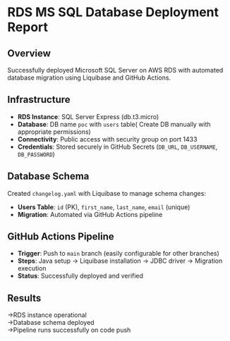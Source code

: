 # RDS MS SQL Database Deployment Report

## Overview
Successfully deployed Microsoft SQL Server on AWS RDS with automated database migration using Liquibase and GitHub Actions.

## Infrastructure
- **RDS Instance**: SQL Server Express (db.t3.micro)
- **Database**: DB name `poc` with `users` table( Create DB manually with appropriate permissions)
- **Connectivity**: Public access with security group on port 1433
- **Credentials**: Stored securely in GitHub Secrets (`DB_URL`, `DB_USERNAME`, `DB_PASSWORD`)

## Database Schema
Created `changelog.yaml` with Liquibase to manage schema changes:
- **Users Table**: `id` (PK), `first_name`, `last_name`, `email` (unique)
- **Migration**: Automated via GitHub Actions pipeline

## GitHub Actions Pipeline
- **Trigger**: Push to `main` branch (easily configurable for other branches)
- **Steps**: Java setup → Liquibase installation → JDBC driver → Migration execution
- **Status**: Successfully deployed and verified

## Results
->RDS instance operational  
->Database schema deployed  
->Pipeline runs successfully on code push  
